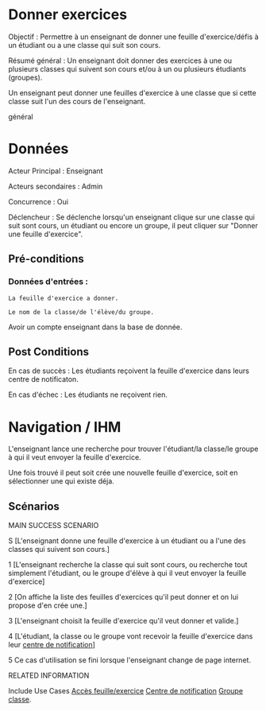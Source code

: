 ﻿# Donner exercices

Objectif : Permettre à un enseignant de donner une feuille d'exercice/défis à un étudiant ou a une classe qui suit son cours.

Résumé général : Un enseignant doit donner des exercices à une ou plusieurs classes qui suivent son cours et/ou à un ou plusieurs étudiants (groupes).

Un enseignant peut donner une feuilles d'exercice à une classe que si cette classe suit l'un des cours de l'enseignant.

général
# Données

Acteur Principal : Enseignant

Acteurs secondaires : Admin

Concurrence : Oui

Déclencheur : Se déclenche lorsqu'un enseignant clique sur une classe qui suit sont cours, un étudiant ou encore un groupe, il peut cliquer sur "Donner une feuille d'exercice".


## Pré-conditions

### Données d'entrées :

	La feuille d'exercice a donner.

	Le nom de la classe/de l'élève/du groupe.

Avoir un compte enseignant dans la base de donnée.

## Post Conditions

En cas de succès : Les étudiants reçoivent la feuille d'exercice dans leurs centre de notificaton.

En cas d'échec : Les étudiants ne reçoivent rien.

# Navigation / IHM 

L'enseignant lance une recherche pour trouver l'étudiant/la classe/le groupe à qui il veut envoyer la feuille d'exercice.

Une fois trouvé il peut soit crée une nouvelle feuille d'exercice, soit en sélectionner une qui existe déja.



## Scénarios

MAIN SUCCESS SCENARIO

S	[L'enseignant donne une feuille d'exercice à un étudiant ou a l'une des classes qui suivent son cours.]

1	[L'enseignant recherche la classe qui suit sont cours, ou recherche tout simplement l'étudiant, ou le groupe d'élève à qui il veut envoyer la feuille d'exercice]

2	[On affiche la liste des feuilles d'exercices qu'il peut donner et on lui propose d'en crée une.]

3	[L'enseignant choisit la feuille d'exercice qu'il veut donner et valide.]

4	[L'étudiant, la classe ou le groupe vont recevoir la feuille d'exercice dans leur [centre de notification](/centredenotification.md)]

5    Ce cas d'utilisation se fini lorsque l'enseignant change de page internet.


RELATED INFORMATION

Include Use Cases	[Accès feuille/exercice](accesfeuilleexercice.md) [Centre de notification](/centredenotification.md) [Groupe](/groupe.md) [classe](/classe/md).



<!--- 
Author : Jordan
Validator :  
-->
